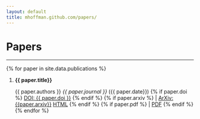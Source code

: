 ```yaml
---
layout: default
title: mhoffman.github.com/papers/
---
```


# Papers

<hr />

{% for paper in site.data.publications %}
1. **{{ paper.title}}**

   {{ paper.authors }} _{{ paper.journal }}_ ({{ paper.date}})
   {% if paper.doi %} <a href='http://dx.doi.org/{{ paper.doi }}'>DOI: {{ paper.doi }}</a> {% endif %} {% if paper.arxiv %} | <a href="http://arxiv.org/abs/{{paper.arxiv}}">ArXiv:{{paper.arxiv}}</a> <a href="https://www.arxiv-vanity.com/papers/{{paper.arxiv}}/">HTML</a> {% endif %} {% if paper.pdf %} | <a href="{{paper.pdf}}" target="_blank">PDF</a> {% endif %}
{% endfor %}
